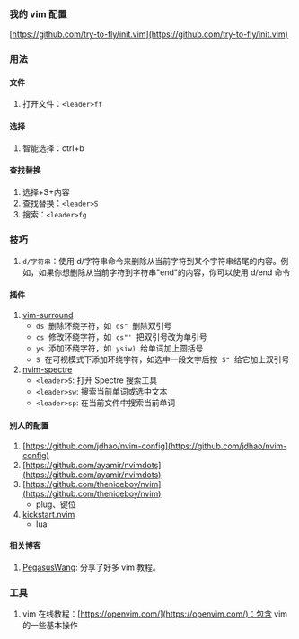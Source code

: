 ### 我的 vim 配置

[https://github.com/try-to-fly/init.vim](https://github.com/try-to-fly/init.vim)

### 用法

#### 文件

1. 打开文件：`<leader>ff`

#### 选择

1. 智能选择：ctrl+b

#### 查找替换

1. 选择+S+内容
2. 查找替换：`<leader>S`
3. 搜索：`<leader>fg`

### 技巧

1. `d/字符串`：使用 d/字符串命令来删除从当前字符到某个字符串结尾的内容。例如，如果你想删除从当前字符到字符串"end"的内容，你可以使用 d/end 命令

#### 插件

1. [vim-surround](https://github.com/tpope/vim-surround)
   - `ds`  删除环绕字符，如  `ds"`  删除双引号
   - `cs`  修改环绕字符，如  `cs"'`  把双引号改为单引号
   - `ys`  添加环绕字符，如  `ysiw)`  给单词加上圆括号
   - `S`  在可视模式下添加环绕字符，如选中一段文字后按  `S"`  给它加上双引号
2. [nvim-spectre](https://github.com/nvim-pack/nvim-spectre)
   - `<leader>S`: 打开 Spectre 搜索工具
   - `<leader>sw`: 搜索当前单词或选中文本
   - `<leader>sp`: 在当前文件中搜索当前单词

#### 别人的配置

1.  [https://github.com/jdhao/nvim-config](https://github.com/jdhao/nvim-config)
2.  [https://github.com/ayamir/nvimdots](https://github.com/ayamir/nvimdots)
3.  [https://github.com/theniceboy/nvim](https://github.com/theniceboy/nvim)
    - plug、键位
4.  [kickstart.nvim](https://github.com/nvim-lua/kickstart.nvim)
    - lua

#### 相关博客

1. [PegasusWang](https://www.zhihu.com/people/pegasus-wang/posts): 分享了好多 vim 教程。

### 工具

1. vim 在线教程：[https://openvim.com/](https://openvim.com/)：包含 vim 的一些基本操作
